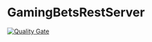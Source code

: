 # GamingBetsRestServer

[![Quality Gate](http://sonarqube.it.dh-karlsruhe.de/api/badges/gate?key=GamingBetsServer%3AGamingBetsServer)](http://sonarqube.it.dh-karlsruhe.de/overview?id=com.gabmingbets:gamingBetRestServer)
